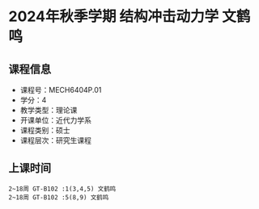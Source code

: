 # 2024年秋季学期 结构冲击动力学 文鹤鸣






## 课程信息

- 课程号：MECH6404P.01
- 学分：4
- 教学类型：理论课
- 开课单位：近代力学系
- 课程类别：硕士
- 课程层次：研究生课程

## 上课时间

```
2~18周 GT-B102 :1(3,4,5) 文鹤鸣
2~18周 GT-B102 :5(8,9) 文鹤鸣
```

